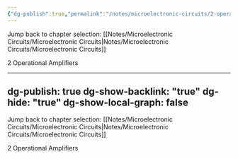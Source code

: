 ```yaml
---
{"dg-publish":true,"permalink":"/notes/microelectronic-circuits/2-operational-amplifiers/","hide":"true","updated":"2025-01-28T22:15:46.098+01:00"}
---
```


Jump back to chapter selection: [[Notes/Microelectronic Circuits/Microelectronic Circuits\|Notes/Microelectronic Circuits/Microelectronic Circuits]]

2 Operational Amplifiers---
dg-publish: true
dg-show-backlink: "true"
dg-hide: "true"
dg-show-local-graph: false
---
Jump back to chapter selection: [[Notes/Microelectronic Circuits/Microelectronic Circuits\|Notes/Microelectronic Circuits/Microelectronic Circuits]]

2 Operational Amplifiers